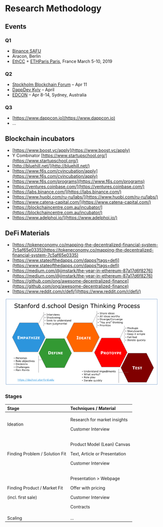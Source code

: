 # Research Methodology

## 

## Events

### Q1

* [Binance SAFU](https://www.binancefair.com/safu-hackathon/)
* Aracon, Berlin
* [EthCC](https://ethcc.io/) + [ETHParis Paris](https://ethparis.com/), France March 5-10, 2019

### Q2

* [Stockholm Blockchain Forum](https://stockholmblockchainforum.com/) – Apr 11
* [DappDev Kyiv](http://dappdev.org/conference) – April
* [EDCON](https://www.edcon.io/) – Apr 8-14, Sydney, Australia

### Q3

* [https://www.dappcon.io](https://www.dappcon.io)
* ...

## Blockchain incubators

* [https://www.boost.vc/apply](https://www.boost.vc/apply)
* Y Combinator [https://www.startupschool.org/](https://www.startupschool.org/)
* [http://bluehill.net/](http://bluehill.net/)
* [https://www.f6s.com/cvincubation/apply](https://www.f6s.com/cvincubation/apply)
* [https://www.f6s.com/programs](https://www.f6s.com/programs)
* [https://ventures.coinbase.com/](https://ventures.coinbase.com/)
* [https://labs.binance.com/](https://labs.binance.com/)
* [https://www.huobi.com/ru-ru/labs/](https://www.huobi.com/ru-ru/labs/)
* [https://www.catena-capital.com/](https://www.catena-capital.com/)
* [https://blockchaincentre.com.au/incubator/](https://blockchaincentre.com.au/incubator/)
* [https://www.adelphoi.io/](https://www.adelphoi.io/)

## DeFi Materials

* [https://tokeneconomy.co/mapping-the-decentralized-financial-system-7c5af65e0335](https://tokeneconomy.co/mapping-the-decentralized-financial-system-7c5af65e0335)
* [https://www.stateofthedapps.com/dapps?tags=defi](https://www.stateofthedapps.com/dapps?tags=defi)
* [https://medium.com/@jjmstark/the-year-in-ethereum-87a17d6f8276](https://medium.com/@jjmstark/the-year-in-ethereum-87a17d6f8276)
* [https://github.com/ong/awesome-decentralized-finance](https://github.com/ong/awesome-decentralized-finance)
* [https://www.reddit.com/r/defi/](https://www.reddit.com/r/defi/)

![](../.gitbook/assets/image%20%284%29.png)

### Stages

<table>
  <thead>
    <tr>
      <th style="text-align:left">Stage</th>
      <th style="text-align:left">Techniques / Material</th>
    </tr>
  </thead>
  <tbody>
    <tr>
      <td style="text-align:left">Ideation</td>
      <td style="text-align:left">
        <p>Research for market insights</p>
        <p>Customer Interview</p>
      </td>
    </tr>
    <tr>
      <td style="text-align:left">Finding Problem / Solution Fit</td>
      <td style="text-align:left">
        <p>Product Model (Lean) Canvas</p>
        <p>Text, Article or Presentation</p>
        <p>Customer Interview</p>
      </td>
    </tr>
    <tr>
      <td style="text-align:left">
        <p>Finding Product / Market Fit</p>
        <p>(incl. first sale)</p>
      </td>
      <td style="text-align:left">
        <p>Presentation > Webpage
          <br />
        </p>
        <p>Offer with pricing</p>
        <p>Customer Interview</p>
        <p>Contracts
          <br />
        </p>
      </td>
    </tr>
    <tr>
      <td style="text-align:left">Scaling</td>
      <td style="text-align:left">...</td>
    </tr>
  </tbody>
</table>